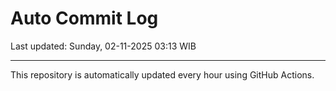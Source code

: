 # Auto Commit Log

Last updated: Sunday, 02-11-2025 03:13 WIB

---

This repository is automatically updated every hour using GitHub Actions.
